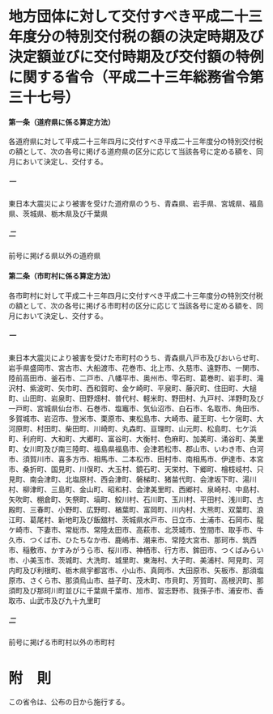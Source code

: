 # 地方団体に対して交付すべき平成二十三年度分の特別交付税の額の決定時期及び決定額並びに交付時期及び交付額の特例に関する省令（平成二十三年総務省令第三十七号）
#### 第一条（道府県に係る算定方法）
各道府県に対して平成二十三年四月に交付すべき平成二十三年度分の特別交付税の額として、次の各号に掲げる道府県の区分に応じて当該各号に定める額を、同月において決定し、交付する。
##### 一
東日本大震災により被害を受けた道府県のうち、青森県、岩手県、宮城県、福島県、茨城県、栃木県及び千葉県
##### 二
前号に掲げる県以外の道府県
#### 第二条（市町村に係る算定方法）
各市町村に対して平成二十三年四月に交付すべき平成二十三年度分の特別交付税の額として、次の各号に掲げる市町村の区分に応じて当該各号に定める額を、同月において決定し、交付する。
##### 一
東日本大震災により被害を受けた市町村のうち、青森県八戸市及びおいらせ町、岩手県盛岡市、宮古市、大船渡市、花巻市、北上市、久慈市、遠野市、一関市、陸前高田市、釜石市、二戸市、八幡平市、奥州市、雫石町、葛巻町、岩手町、滝沢村、紫波町、矢巾町、西和賀町、金ケ崎町、平泉町、藤沢町、住田町、大槌町、山田町、岩泉町、田野畑村、普代村、軽米町、野田村、九戸村、洋野町及び一戸町、宮城県仙台市、石巻市、塩竈市、気仙沼市、白石市、名取市、角田市、多賀城市、岩沼市、登米市、栗原市、東松島市、大崎市、蔵王町、七ケ宿町、大河原町、村田町、柴田町、川崎町、丸森町、亘理町、山元町、松島町、七ケ浜町、利府町、大和町、大郷町、富谷町、大衡村、色麻町、加美町、涌谷町、美里町、女川町及び南三陸町、福島県福島市、会津若松市、郡山市、いわき市、白河市、須賀川市、喜多方市、相馬市、二本松市、田村市、南相馬市、伊達市、本宮市、桑折町、国見町、川俣町、大玉村、鏡石町、天栄村、下郷町、檜枝岐村、只見町、南会津町、北塩原村、西会津町、磐梯町、猪苗代町、会津坂下町、湯川村、柳津町、三島町、金山町、昭和村、会津美里町、西郷村、泉崎村、中島村、矢吹町、棚倉町、矢祭町、塙町、鮫川村、石川町、玉川村、平田村、浅川町、古殿町、三春町、小野町、広野町、楢葉町、富岡町、川内村、大熊町、双葉町、浪江町、葛尾村、新地町及び飯舘村、茨城県水戸市、日立市、土浦市、石岡市、龍ケ崎市、下妻市、常総市、常陸太田市、高萩市、北茨城市、笠間市、取手市、牛久市、つくば市、ひたちなか市、鹿嶋市、潮来市、常陸大宮市、那珂市、筑西市、稲敷市、かすみがうら市、桜川市、神栖市、行方市、鉾田市、つくばみらい市、小美玉市、茨城町、大洗町、城里町、東海村、大子町、美浦村、阿見町、河内町及び利根町、栃木県宇都宮市、小山市、真岡市、大田原市、矢板市、那須塩原市、さくら市、那須烏山市、益子町、茂木町、市貝町、芳賀町、高根沢町、那須町及び那珂川町並びに千葉県千葉市、旭市、習志野市、我孫子市、浦安市、香取市、山武市及び九十九里町
##### 二
前号に掲げる市町村以外の市町村
# 附　則
この省令は、公布の日から施行する。
